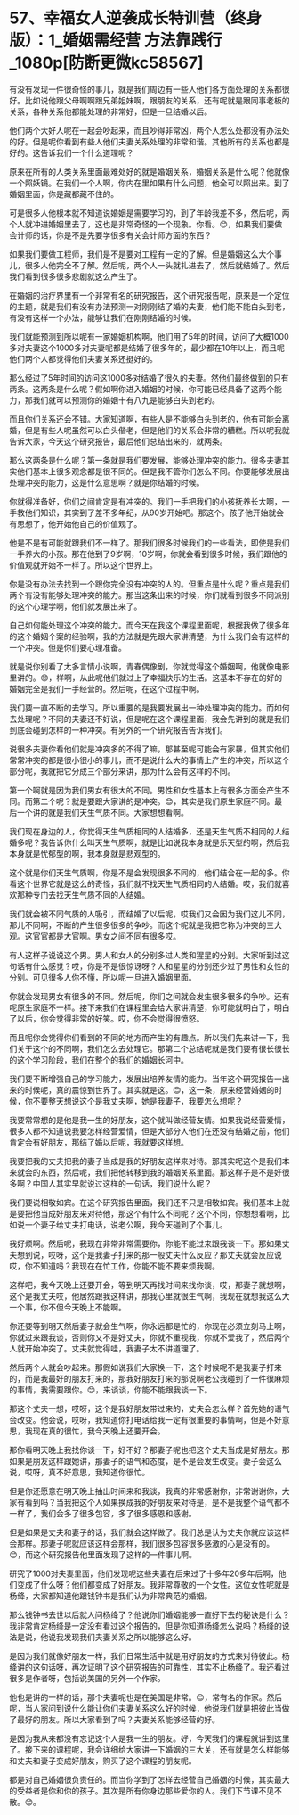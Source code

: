 # 57、幸福女人逆袭成长特训营（终身版）：1_婚姻需经营 方法靠践行_1080p[防断更微kc58567]

有没有发现一件很奇怪的事儿，就是我们周边有一些人他们各方面处理的关系都很好。比如说他跟父母啊啊跟兄弟姐妹啊，跟朋友的关系，还有呢就是跟同事老板的关系，各种关系他都能处理的非常好，但是一旦结婚以后。

他们两个大好人呢在一起会吵起来，而且吵得非常凶，两个人怎么处都没有办法处的好。但是呢你看到有些人他们夫妻关系处理的非常和谐。其他所有的关系也都是好的。这告诉我们一个什么道理呢？

原来在所有的人类关系里面最难处好的就是婚姻关系，婚姻关系是什么呢？他就像一个照妖镜。在我们一个人啊，你内在里如果有什么问题，他全可以照出来。到了婚姻里面，你是藏都藏不住的。

可是很多人他根本就不知道说婚姻是需要学习的，到了年龄我差不多，然后呢，两个人就冲进婚姻里去了，这也是非常奇怪的一个现象。你看。😊，如果我们要做会计师的话，你是不是先要学很多有关会计师方面的东西？

如果我们要做工程师，我们是不是要对工程有一定的了解。但是婚姻这么大个事儿，很多人他完全不了解。然后呢，两个人一头就扎进去了，然后就结婚了。然后我们看到很多很多悲剧就这么产生了。

在婚姻的治疗界里有一个非常有名的研究报告，这个研究报告呢，原来是一个定位的主题，就是我们有没有办法预测一对刚刚结了婚的夫妻，他们能不能白头到老，有没有这样一个办法，能够让我们在刚刚结婚的时候。

我们就能预测到所以呢有一家婚姻机构啊，他们用了5年的时间，访问了大概1000多对夫妻这个1000多对夫妻呢都是结婚了很多年的，最少都在10年以上，而且呢他们两个人都觉得他们夫妻关系还挺好的。

那么经过了5年时间的访问这1000多对结婚了很久的夫妻。然他们最终做到的只有两条。这两条是什么呢？假如啊你进入婚姻的时候，你可能已经具备了这两个能力，那我们就可以预测你的婚姻十有八九是能够白头到老的。

而且你们关系还会不错。大家知道啊，有些人是不能够白头到老的，他有可能会离婚，但是有些人呢虽然可以白头偕老，但是他们的关系会非常的糟糕。所以呢我就告诉大家，今天这个研究报告，最后他们总结出来的，就两条。

那么这两条是什么呢？第一条就是我们要发展，能够处理冲突的能力。很多夫妻其实他们基本上很多观念都是很不同的。但是我不管你们怎么不同。你要能够发展出处理冲突的能力，这是什么意思啊？就是你结婚的时候。

你就得准备好，你们之间肯定是有冲突的。我们一手把我们的小孩抚养长大啊，一手教他们知识，其实到了差不多年纪，从90岁开始吧。那这个。孩子他开始就会有思想了，他开始他自己的价值观了。

他是不是有可能就跟我们不一样了。那我们很多时候我们的一些看法，即使是我们一手养大的小孩。那在他到了9岁啊，10岁啊，你就会看到很多时候，我们跟他的价值观就开始不一样了。所以这个世界上。

你是没有办法去找到一个跟你完全没有冲突的人的。但重点是什么呢？重点是我们两个有没有能够处理冲突的能力。那当这条出来的时候，你们就看到很多不同派别的这个心理学啊，他们就发展出来了。

自己如何能处理这个冲突的能力。而今天在我这个课程里面呢，根据我做了很多年的这个婚姻个案的经验啊，我的方法就是先跟大家讲清楚，为什么我们会有这样的一个冲突。但是你们要心理准备。

就是说你别看了太多言情小说啊，青春偶像剧，你就觉得这个婚姻啊，他就像电影里讲的。😊，样啊，从此呢他们就过上了幸福快乐的生活。这基本不存在的好的婚姻完全是我们一手经营的。然后呢，在这个过程中啊。

我们要一直不断的去学习。所以重要的是我要发展出一种处理冲突的能力。而如何去处理呢？不同的夫妻还不好说，但是呢在这个课程里面，我会先讲到的就是我们到底会碰到怎样的一种冲突。有另外的一个研究报告告诉我们。

说很多夫妻你看他们就是冲突多的不得了嘛，那甚至呢可能会有家暴，但其实他们常常冲突的都是很小很小的事儿，而不是说什么大的事情上产生的冲突，所以这个部分呢，我就把它分成三个部分来讲，那为什么会有这样的不同。

第一个啊就是因为我们男女有很大的不同。男性和女性基本上有很多方面会产生不同。而第二个呢？就是要跟大家讲的是冲突。😊，其实是我们原生家庭不同。最后一个讲的就是我们天生气质不同。大家想想看啊。

我们现在身边的人，你觉得天生气质相同的人结婚多，还是天生气质不相同的人结婚多呢？我告诉你什么叫天生气质啊，就是比如说我本身就是乐天型的啊，然后我本身就是忧郁型的啊，我本身就是悲观型的。

这个就是你们天生气质啊，你是不是会发现很多不同的，他们结合在一起的多。你看这个世界它就是这么的奇怪，我们就不找天生气质相同的人结婚。哎，我们就喜欢那种专门去找天生气质不同的人结婚。

我们就会被不同气质的人吸引，而结婚了以后呢，哎我们又会因为我们这儿不同，那儿不同啊，不断的产生很多很多的争吵。而这个呢就是我把它称为冲突的三大观。这官官都是大官啊。男女之间不同有很多哎。

有人这样子说说这个男。男人和女人的分别多过人类和猩星的分别。大家听到过这句话有什么感觉？哎，你是不是很惊讶呀？人和星星的分别还少过了男性和女性的分别。可见很多人你不懂，所以呢一旦进入婚姻里面。

你就会发现男女有很多的不同。然后呢，你们之间就会发生很多很多的争吵。还有呢原生家庭不一样。接下来我们在课程里会给大家讲清楚，你可能就明白了，明白了以后，你会觉得非常的好笑。哎，你不会觉得很愤怒。

而且呢你会觉得你们看到的不同的地方而产生的有趣点。所以我们先来讲一下，我们关于这个的不同啊，我们怎么去处理它。那第二个总结呢就是我们要有很长很长的这个学习阶段，我们在整个的我们的婚姻长河中。

我们要不断增强自己的学习能力，发展出培养友情的能力。当年这个研究报告一出来的时候呢，真的震惊到世界了。其实就是这。😊，这一条，原来经营婚姻的时候，你不要整天想说这个是我丈夫啊，她是我妻子，我要怎么想呢？

我要常常想的是他是我一生的好朋友，这个就叫做经营友情。如果我说经营爱情，很多人都不知道说我要怎样经营爱情，但是大部分人他们在还没有结婚之前，他们肯定会有好朋友，那结了婚以后呢，我就要这样想。

我要把我的丈夫把我的妻子当成是我的好朋友这样来对待。那其实呢这个是我们本来就会的东西，然后呢，我们把他转移到我的婚姻关系里面。那这样子是不是好很多啊？中国人其实早就说过这样的一句话，我们说什么呢？

我们要说相敬如宾。在这个研究报告里面，我们还不只是相敬如宾。我们基本上就是要把他当成好朋友来对待他，那这个有什么不同呢？这个不同，你想想看啊，比如说一个妻子给丈夫打电话，说老公啊，我今天碰到了个事儿。

我好烦啊。然后呢，我现在非常非常需要你，你能不能过来跟我谈一下。那如果丈夫想到说，哎呀，这个是我妻子打来的那一般丈夫什么反应？那丈夫就会反应说哎，你不知道吗？我现在在忙工作，你能不能不要来烦我啊。

这样吧，我今天晚上还要开会，等到明天再找时间来找你谈，哎，那妻子就想啊，这个是我丈夫哎，他居然跟我这样讲，那我心里就很生气啊，我现在就想我这么大一个事，你不但今天晚上不能啊。

你还要等到明天然后妻子就会生气啊，你永远都是忙的，你现在必须立刻马上啊，你就过来跟我谈，否则你又不是好丈夫，你就不重视我，你就不爱我了，然后两个人就开始冲突了。丈夫就觉得哇，我妻子太不讲道理了。

然后两个人就会吵起来。那假如说我们大家换一下，这个时候呢不是我妻子打来的，而是我最好的朋友打来的，那我好朋友打来的那说啊老公我碰到了一件很麻烦的事情，我需要跟你。😊，来谈谈，你能不能跟我谈一下。

那这个丈夫一想，哎呀，这个是我好朋友带过来的，丈夫会怎么样？首先她的语气会改变。他会说，哎呀，我知道你打电话给我一定有很重要的事情啊，但是不好意思，我现在真的很忙，我今天晚上还要开会。

那你看明天晚上我找你谈一下，好不好？那妻子呢也把这个丈夫当成是好朋友。那如果是朋友这样跟她讲，那妻子的语气和态度，是不是会发生改变。妻子会这么说，哎呀，真不好意思，我知道你很忙。

但是你还愿意在明天晚上抽出时间来和我谈，我真的非常感谢你，非常谢谢你，大家有看到吗？当我把这个人如果换成我的好朋友来对待是，是不是我整个语气都不一样了，我们会多了很多包容，多了很多感恩和感谢。

但是如果是丈夫和妻子的话，我们就会这样做了。我们总是认为丈夫你就应该这样会那样。那妻子呢就应该这样会那样，我们很多包容很多感激的心是没有的。😊，而这个研究报告他里面发现了这样的一件事儿啊。

研究了1000对夫妻里面，他们发现呢这些夫妻在后来过了十多年20多年后啊，他们变成了什么呀？他们都变成了好朋友。我非常尊敬的一个女性。这位女性呢就是杨绛，大家都知道他跟钱钟书是我们认为非常典范的婚姻。

那么钱钟书去世以后就人问杨绛了？他说你们婚姻能够一直好下去的秘诀是什么？我非常肯定杨绛是一定没有看过这个报告的，但是你知道杨绛怎么说吗？杨绛的说法是说，他说我发现我们夫妻关系之所以能够这么好。

是因为我们就像好朋友一样，我们日常生活中就是用好朋友的方式来对待彼此。杨绛讲的这句话呀，再次证明了这个研究报告的可靠性，其实不止杨绛了。我还看过很多是作者呀，包括说美国的另外一个作家。

他也是讲的一样的话，那个夫妻呢也是在美国是非常。😊，常有名的作家。然后呢，当人家问到说什么能让你们夫妻关系这么好的时候，他说我们就是把彼此当做了最好的朋友。所以大家看到了吗？夫妻关系能够经营的好。

是因为我从来都没有忘记这个人是我一生的朋友。好，今天我们的课程就讲到这里了。接下来的课程呢，我会详细给大家讲一下婚姻的三大关，还有就是怎么样能够和丈夫和妻子变成好朋友，购买了这个课程的朋友呢。

都是对自己婚姻很负责任的。而当你学到了怎样去经营自己婚姻的时候，其实最大的受益者是你和你的孩子。其次是所有你身边那些爱你的人。我们下节课不见不散。😊。


